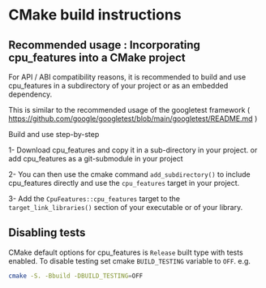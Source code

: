 # CMake build instructions

## Recommended usage : Incorporating cpu_features into a CMake project

For API / ABI compatibility reasons, it is recommended to build and use
cpu_features in a subdirectory of your project or as an embedded dependency.

This is similar to the recommended usage of the googletest framework
( https://github.com/google/googletest/blob/main/googletest/README.md )

Build and use step-by-step


1- Download cpu_features and copy it in a sub-directory in your project.
or add cpu_features as a git-submodule in your project

2- You can then use the cmake command `add_subdirectory()` to include
cpu_features directly and use the `cpu_features` target in your project.

3- Add the `CpuFeatures::cpu_features` target to the `target_link_libraries()` section of
your executable or of your library.

## Disabling tests

CMake default options for cpu_features is `Release` built type with tests
enabled. To disable testing set cmake `BUILD_TESTING` variable to `OFF`.
e.g.
```sh
cmake -S. -Bbuild -DBUILD_TESTING=OFF
```
